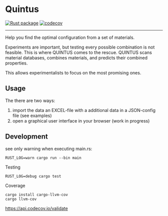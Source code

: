 # Quintus

[![Rust package](https://github.com/willi-z/quintus/actions/workflows/test.yaml/badge.svg)](https://github.com/willi-z/quintus/actions/workflows/test.yaml)
[![codecov](https://codecov.io/gh/willi-z/quintus/branch/master/graph/badge.svg?token=TM9VDQMA4L)](https://codecov.io/gh/willi-z/quintus)

---

Help you find the optimal configuration from a set of materials.

Experiments are important, but testing every possible combination is not feasible. This is where QUINTUS comes to the rescue. QUINTUS scans material databases, combines materials, and predicts their combined properties.

This allows experimentalists to focus on the most promising ones.


## Usage

The there are two ways:
1. import the data an EXCEL-file with a additional data in a JSON-config file (see examples)
2. open a graphical user interface in your browser (work in progress)


## Development

see only warning when executing main.rs:
```
RUST_LOG=warn cargo run --bin main
```

Testing
```
RUST_LOG=debug cargo test
```

Coverage
```
cargo install cargo-llvm-cov
cargo llvm-cov
```
https://api.codecov.io/validate
